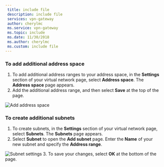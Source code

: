 ```yaml
---
 title: include file
 description: include file
 services: vpn-gateway
 author: cherylmc
 ms.service: vpn-gateway
 ms.topic: include
 ms.date: 11/30/2018
 ms.author: cherylmc
 ms.custom: include file
---
```

### To add additional address space

1. To add additional address ranges to your address space, in the **Settings** section of your virtual network page, select **Address space**. The **Address space** page appears.
2. Add the additional address range, and then select **Save** at the top of the page.

  ![Add address space](./media/vpn-gateway-additional-address-space-include/address_space.png)

### To create additional subnets

1. To create subnets, in the **Settings** section of your virtual network page, select **Subnets**. The **Subnets** page appears. 
2. Select **Subnet** to open the **Add subnet** page. Enter the **Name** of your new subnet and specify the **Address range**.

  ![Subnet settings](./media/vpn-gateway-additional-address-space-include/add_subnet.png)
3. To save your changes, select **OK** at the bottom of the page.
